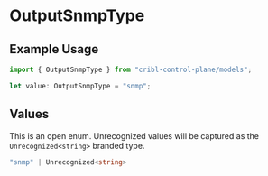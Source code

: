 # OutputSnmpType

## Example Usage

```typescript
import { OutputSnmpType } from "cribl-control-plane/models";

let value: OutputSnmpType = "snmp";
```

## Values

This is an open enum. Unrecognized values will be captured as the `Unrecognized<string>` branded type.

```typescript
"snmp" | Unrecognized<string>
```